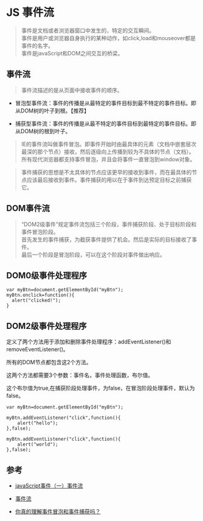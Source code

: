 # JS 事件流

>事件是文档或者浏览器窗口中发生的，特定的交互瞬间。  
事件是用户或浏览器自身执行的某种动作，如click,load和mouseover都是事件的名字。   
事件是javaScript和DOM之间交互的桥梁。  


## 事件流

>事件流描述的是从页面中接收事件的顺序。

- 冒泡型事件流：事件的传播是从最特定的事件目标到最不特定的事件目标。即从DOM树的叶子到根。【推荐】

- 捕获型事件流：事件的传播是从最不特定的事件目标到最特定的事件目标。即从DOM树的根到叶子。

>IE的事件流叫做事件冒泡。即事件开始时由最具体的元素（文档中嵌套层次最深的那个节点）接收，然后逐级向上传播到较为不具体的节点（文档）。  
所有现代浏览器都支持事件冒泡，并且会将事件一直冒泡到window对象。

>事件捕获的思想是不太具体的节点应该更早的接收到事件，而在最具体的节点应该最后接收到事件。事件捕获的用以在于事件到达预定目标之前捕获它。


## DOM事件流
>“DOM2级事件”规定事件流包括三个阶段，事件捕获阶段、处于目标阶段和事件冒泡阶段。  
首先发生的事件捕获，为截获事件提供了机会。然后是实际的目标接收了事件。  
最后一个阶段是冒泡阶段，可以在这个阶段对事件做出响应。

## DOM0级事件处理程序

```
var myBtn=document.getElementById("myBtn");
myBtn.onclick=function(){
  alert("clicked!");
}
```

## DOM2级事件处理程序

定义了两个方法用于添加和删除事件处理程序：addEventListener()和removeEventListener()。

所有的DOM节点都包含这2个方法。

这两个方法都需要3个参数：事件名，事件处理函数，布尔值。

这个布尔值为true,在捕获阶段处理事件，为false，在冒泡阶段处理事件，默认为false。

```
var myBtn=document.getElementById("myBtn");

myBtn.addEventListener("click",function(){
    alert("hello");
},false);

myBtn.addEventListener("click",function(){
    alert("world");
},false);

```


## 参考
- [javaScript事件（一）事件流](https://www.cnblogs.com/starof/p/4066381.html)
- [事件流](https://fairyly.github.io/mybooks/JavaScript%E9%AB%98%E7%BA%A7%E7%A8%8B%E5%BA%8F%E8%AE%BE%E8%AE%A1%EF%BC%88%E7%AC%AC3%E7%89%88%EF%BC%89%E4%B8%AD%E6%96%87%20%E9%AB%98%E6%B8%85%20%E5%AE%8C%E6%95%B4.pdf)

- [你真的理解事件冒泡和事件捕获吗？](https://segmentfault.com/a/1190000012729080)
